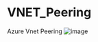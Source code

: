 # VNET_Peering

Azure Vnet Peering
![image](https://github.com/21a91a6121/VNET_Peering/assets/98638809/91d64292-3f87-4279-8291-85b7891b70e4)
